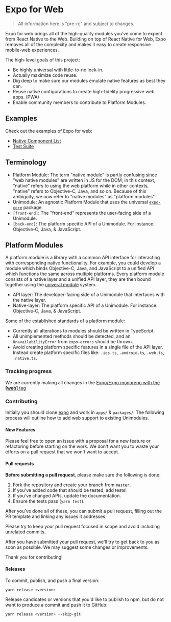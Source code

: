 # Expo for Web

> All information here is "pre-rc" and subject to changes.

Expo for web brings all of the high-quality modules you've come to expect from React Native to the Web. Building on top of React Native for Web, Expo removes all of the complexity and makes it easy to create responsive mobile-web experiences.

The high-level goals of this project:

- Be highly universal with little-to-no lock-in.
- Actually maximize code reuse.
- Dig deep to make sure our modules emulate native features as best they can.
- Reuse native configurations to create high-fidelity progressive web apps. (PWA)
- Enable community members to contribute to Platform Modules.

## Examples

Check out the examples of Expo for web:

- [Native Component List](https://github.com/expo/expo/tree/master/apps/native-component-list/)
- [Test Suite](https://github.com/expo/expo/tree/master/apps/test-suite/)

## Terminology

- Platform Module: The term "native module" is partly confusing since "web native modules" are written in JS for the DOM; in this context, "native" refers to using the web platform while in other contexts, "native" refers to Objective-C, Java, and so on. Because of this ambiguity, we now refer to "native modules" as "platform modules".
- Unimodule: An agnostic Platform Module that uses the universal [`expo-core`](https://github.com/expo/expo/tree/master/packages/expo-core) package.
- `[front-end]`: The "front-end" represents the user-facing side of a Unimodule.
- `[back-end]`: The platform specific API of a Unimodule. For instance: Objective-C, Java, & JavaScript.

## Platform Modules

A platform module is a library with a common API interface for interacting with corresponding native functionality. For example, you could develop a module which binds Objective-C, Java, and JavaScript to a unified API which functions the same across multiple platforms. Every platform module consists of a native layer and a unified API layer, they are then bound together using the [univeral module](https://github.com/expo/expo/tree/master/packages/expo-core) system.

- API layer: The developer-facing side of a Unimodule that interfaces with the native layer.
- Native-layer: The platform specific API of a Unimodule. For instance: Objective-C, Java, & JavaScript.

Some of the established standards of a platform module:

- Currently all alterations to modules should be written in TypeScript.
- All unimplemented methods should be detected, and an `UnavailabilityError` from `expo-errors` should be thrown.
- Avoid creating platform specific features in a single file of the API layer. Instead create platform specific files like: `.ios.ts`, `.android.ts`, `.web.ts`, `.native.ts`.

### Tracking progress

We are currently making all changes in the [Expo/Expo monorepo with the **[web]** tag](https://github.com/expo/expo/pulls?utf8=%E2%9C%93&q=is%3Apr+label%3A%22project%3A+web%22+)

### Contributing

Initially you should clone [expo](https://github.com/expo/expo) and work in `apps/` & `packages/`. The following process will outline how to add web support to existing Unimodules.

#### New Features

Please feel free to open an issue with a proposal for a new feature or refactoring before
starting on the work. We don't want you to waste your efforts on a pull request
that we won't want to accept.

#### Pull requests

**Before submitting a pull request**, please make sure the following is done:

1. Fork the repository and create your branch from `master`.
2. If you've added code that should be tested, add tests!
3. If you've changed APIs, update the documentation.
4. Ensure the tests pass (`yarn test`).

After you've done all of these, you can submit a pull request, filling out the PR template and linking any issues it addresses.

Please try to keep your pull request focused in scope and avoid including
unrelated commits.

After you have submitted your pull request, we'll try to get back to you as
soon as possible. We may suggest some changes or improvements.

Thank you for contributing!

#### Releases

To commit, publish, and push a final version:

```sh
yarn release <version>
```

Release candidates or versions that you'd like to publish to npm, but do not
want to produce a commit and push it to GitHub:

```sh
yarn release <version> --skip-git
```
